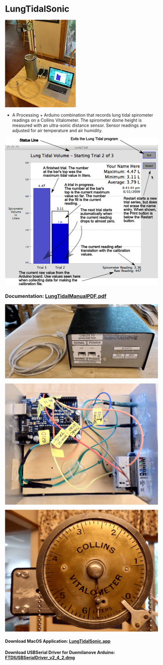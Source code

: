 # LungTidalSonic

![](/Images/TheBigPicture.png)

-   A Processing + Arduino combination that records lung tidal spirometer readings on a Collins Vitalometer. The spirometer dome height is measured with an ultra-sonic distance sensor. Sensor readings are adjusted for air temperature and air humidity.

![](/Images/TheScreen.png)    

### Documentation:  **[LungTidalManualPDF.pdf](ManualsLungTidal/LungTidalManualPDF.pdf)**

![](/Images/BoxDevice01.png)

![](/Images/BoxInside.png)  

![](/Images/Pulley.png)

#### Download MacOS Application: **[LungTidalSonic.app](MacOSApplication/LungTidalSonic.app)**

#### Download USBSerial Driver for Duemilanove Arduino: **[FTDIUSBSerialDriver_v2_4_2.dmg](MacOSApplication/USBSerialPortDrivers/FTDIUSBSerialDriver_v2_4_2.dmg)**

